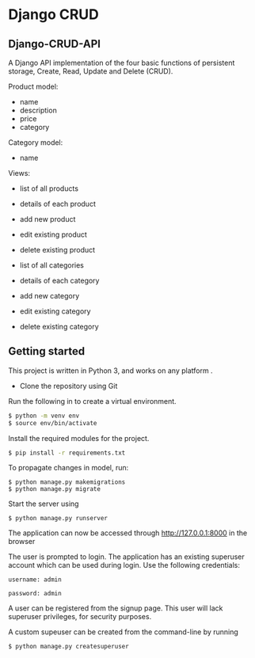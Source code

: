 # Django CRUD
## Django-CRUD-API
A Django API implementation of the four basic functions of persistent storage, Create, Read, Update and Delete (CRUD).

Product model:
* name
* description
* price
* category

Category model:
* name

Views:
* list of all products
* details of each product
* add new product
* edit existing product
* delete existing product

* list of all categories
* details of each category
* add new category
* edit existing category
* delete existing category



## Getting started

This project is written in Python 3, and works on any platform .


- Clone the repository using Git

Run the following in to create a virtual environment.

```bash
$ python -m venv env
$ source env/bin/activate
```
Install the required modules for the project.

```bash
$ pip install -r requirements.txt
```
To propagate changes in model, run:
```
$ python manage.py makemigrations
$ python manage.py migrate
```

Start the server using
```
$ python manage.py runserver
```






The application can now be accessed through http://127.0.0.1:8000 in the browser


The user is prompted to login.
The application has an existing superuser account which can be used during login.
Use the following credentials:

    username: admin

    password: admin

A user can be registered from the signup page. This user will lack superuser privileges, for security purposes.

A custom supeuser can be created from the command-line by running
```bash
$ python manage.py createsuperuser
```
